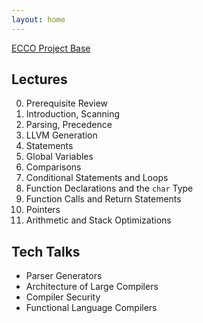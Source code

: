 ```yaml
---
layout: home
---
```


[ECCO Project Base](https://github.com/CharlesAverill/ECCO)

## Lectures

0. Prerequisite Review
1. Introduction, Scanning
2. Parsing, Precedence
3. LLVM Generation
4. Statements
5. Global Variables
6. Comparisons
7. Conditional Statements and Loops
8. Function Declarations and the `char` Type
9. Function Calls and Return Statements
10. Pointers
11. Arithmetic and Stack Optimizations

## Tech Talks

- Parser Generators
- Architecture of Large Compilers
- Compiler Security
- Functional Language Compilers